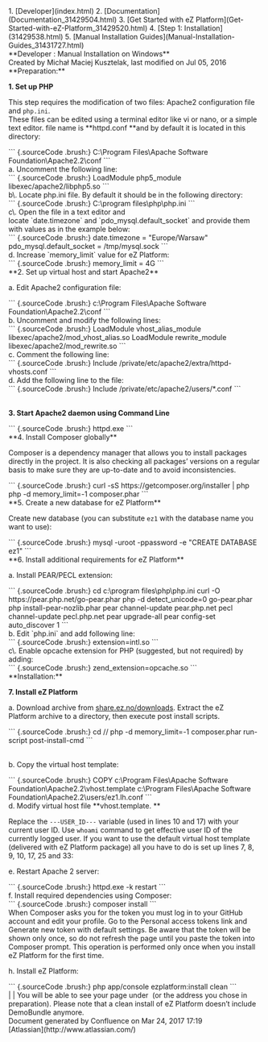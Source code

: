 <div id="page">
<div id="main" class="aui-page-panel">
<div id="main-header">
<div id="breadcrumb-section">
1.  [Developer](index.html)
2.  [Documentation](Documentation_31429504.html)
3.  [Get Started with eZ
    Platform](Get-Started-with-eZ-Platform_31429520.html)
4.  [Step 1: Installation](31429538.html)
5.  [Manual Installation
    Guides](Manual-Installation-Guides_31431727.html)

</div>
**Developer : Manual Installation on Windows**

</div>
<div id="content" class="view">
<div class="page-metadata">
Created by Michał Maciej Kusztelak, last modified on Jul 05, 2016

</div>
<div id="main-content" class="wiki-content group">
**Preparation:**

**1. Set up PHP**

This step requires the modification of two files: Apache2 configuration
file and `php.ini`.\
These files can be edited using a terminal editor like vi or nano, or a
simple text editor. file name is **httpd.conf **and by default it is
located in this directory:

<div class="code panel pdl" style="border-width: 1px;">
<div class="codeContent panelContent pdl">
``` {.sourceCode .brush:}
C:\Program Files\Apache Software Foundation\Apache2.2\conf
```

</div>
</div>
a.  Uncomment the following line:

<div class="code panel pdl" style="border-width: 1px;">
<div class="codeContent panelContent pdl">
``` {.sourceCode .brush:}
LoadModule php5_module libexec/apache2/libphp5.so
```

</div>
</div>
b\. Locate php.ini file. By default it should be in the following
directory:

<div class="code panel pdl" style="border-width: 1px;">
<div class="codeContent panelContent pdl">
``` {.sourceCode .brush:}
C:\program files\php\php.ini
```

</div>
</div>
c\. Open the file in a text editor and
locate `date.timezone` and `pdo_mysql.default_socket` and provide them
with values as in the example below:

<div class="code panel pdl" style="border-width: 1px;">
<div class="codeContent panelContent pdl">
``` {.sourceCode .brush:}
date.timezone = "Europe/Warsaw"
pdo_mysql.default_socket = /tmp/mysql.sock
```

</div>
</div>
d.  Increase `memory_limit` value for eZ Platform:

<div class="code panel pdl" style="border-width: 1px;">
<div class="codeContent panelContent pdl">
``` {.sourceCode .brush:}
memory_limit = 4G
```

</div>
</div>
**2. Set up virtual host and start Apache2**

a.  Edit Apache2 configuration file:

<div class="code panel pdl" style="border-width: 1px;">
<div class="codeContent panelContent pdl">
``` {.sourceCode .brush:}
c:\Program Files\Apache Software Foundation\Apache2.2\conf
```

</div>
</div>
b.  Uncomment and modify the following lines:

<div class="code panel pdl" style="border-width: 1px;">
<div class="codeContent panelContent pdl">
``` {.sourceCode .brush:}
LoadModule vhost_alias_module libexec/apache2/mod_vhost_alias.so
LoadModule rewrite_module libexec/apache2/mod_rewrite.so
```

</div>
</div>
c.  Comment the following line:

<div class="code panel pdl" style="border-width: 1px;">
<div class="codeContent panelContent pdl">
``` {.sourceCode .brush:}
Include /private/etc/apache2/extra/httpd-vhosts.conf
```

</div>
</div>
d.  Add the following line to the file:

<div class="code panel pdl" style="border-width: 1px;">
<div class="codeContent panelContent pdl">
``` {.sourceCode .brush:}
Include /private/etc/apache2/users/*.conf
```

</div>
</div>
 

**3. Start Apache2 daemon using Command Line**

<div class="code panel pdl" style="border-width: 1px;">
<div class="codeContent panelContent pdl">
``` {.sourceCode .brush:}
httpd.exe
```

</div>
</div>
**4. Install Composer globally**

Composer is a dependency manager that allows you to install packages
directly in the project. It is also checking all packages’ versions on a
regular basis to make sure they are up-to-date and to avoid
inconsistencies.

<div class="code panel pdl" style="border-width: 1px;">
<div class="codeContent panelContent pdl">
``` {.sourceCode .brush:}
curl -sS https://getcomposer.org/installer | php
php -d memory_limit=-1 composer.phar
```

</div>
</div>
**5. Create a new database for eZ Platform**

Create new database (you can substitute `ez1` with the database name you
want to use):

<div class="code panel pdl" style="border-width: 1px;">
<div class="codeContent panelContent pdl">
``` {.sourceCode .brush:}
mysql -uroot -ppassword -e "CREATE DATABASE ez1"
```

</div>
</div>
**6. Install additional requirements for eZ Platform**

a.  Install PEAR/PECL extension:

<div class="code panel pdl" style="border-width: 1px;">
<div class="codeContent panelContent pdl">
``` {.sourceCode .brush:}
cd c:\program files\php\php.ini
curl -O https://pear.php.net/go-pear.phar
php -d detect_unicode=0 go-pear.phar
php install-pear-nozlib.phar
pear channel-update pear.php.net
pecl channel-update pecl.php.net
pear upgrade-all
pear config-set auto_discover 1
```

</div>
</div>
b.  Edit `php.ini` and add following line:

<div class="code panel pdl" style="border-width: 1px;">
<div class="codeContent panelContent pdl">
``` {.sourceCode .brush:}
extension=intl.so
```

</div>
</div>
c\. Enable opcache extension for PHP (suggested, but not required) by
adding:

<div class="code panel pdl" style="border-width: 1px;">
<div class="codeContent panelContent pdl">
``` {.sourceCode .brush:}
zend_extension=opcache.so
```

</div>
</div>
**Installation:**

**7. Install eZ Platform**

a. Download archive
from [share.ez.no/downloads](http://share.ez.no/downloads/downloads). Extract
the eZ Platform archive to a directory, then execute post install
scripts.

<div class="code panel pdl" style="border-width: 1px;">
<div class="codeContent panelContent pdl">
``` {.sourceCode .brush:}
cd /<directory>/
php -d memory_limit=-1 composer.phar run-script post-install-cmd
```

</div>
</div>
 

b.  Copy the virtual host template:

<div class="code panel pdl" style="border-width: 1px;">
<div class="codeContent panelContent pdl">
``` {.sourceCode .brush:}
COPY c:\Program Files\Apache Software Foundation\Apache2.2\vhost.template c:\Program Files\Apache Software Foundation\Apache2.2\users/ez1.lh.conf
```

</div>
</div>
d.  Modify virtual host file **vhost.template. **

Replace the `---USER_ID---` variable (used in lines 10 and 17) with your
current user ID. Use `whoami` command to get effective user ID of the
currently logged user. If you want to use the default virtual host
template (delivered with eZ Platform package) all you have to do is set
up lines 7, 8, 9, 10, 17, 25 and 33:

e.  Restart Apache 2 server:

<div class="code panel pdl" style="border-width: 1px;">
<div class="codeContent panelContent pdl">
``` {.sourceCode .brush:}
httpd.exe -k restart
```

</div>
</div>
f.  Install required dependencies using Composer:

<div class="code panel pdl" style="border-width: 1px;">
<div class="codeContent panelContent pdl">
``` {.sourceCode .brush:}
composer install
```

</div>
</div>
When Composer asks you for the token you must log in to your GitHub
account and edit your profile. Go to the Personal access tokens link and
Generate new token with default settings. Be aware that the token will
be shown only once, so do not refresh the page until you paste the token
into Composer prompt. This operation is performed only once when you
install eZ Platform for the first time.

h.  Install eZ Platform:

<div class="code panel pdl" style="border-width: 1px;">
<div class="codeContent panelContent pdl">
``` {.sourceCode .brush:}
php app/console ezplatform:install clean
```

</div>
</div>
| | You will be able to see your page under <http://ez1.lh> (or the
address you chose in preparation). Please note that a clean install of
eZ Platform doesn’t include DemoBundle anymore.

</div>
</div>
</div>
<div id="footer" role="contentinfo">
<div class="section footer-body">
Document generated by Confluence on Mar 24, 2017 17:19

<div id="footer-logo">
[Atlassian](http://www.atlassian.com/)

</div>
</div>
</div>
</div>

